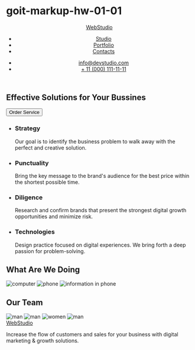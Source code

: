 # goit-markup-hw-01-01
<!DOCTYPE html>
<html lang="en">
<head>
    <meta charset="UTF-8">
    <meta http-equiv="X-UA-Compatible" content="IE=edge">
    <meta name="viewport" content="width=device-width, initial-scale=1.0">
    <link rel="stylesheet" href="styles.css">
    <link rel="preconnect" href="https://fonts.googleapis.com">
    <link rel="preconnect" href="https://fonts.gstatic.com" crossorigin>
    <link
    href="https://fonts.googleapis.com/css2?family=Raleway:wght@100;200;300;400;500;600;700;800;900&family=Roboto:wght@100;300;400;500;700;900&display=swap"
    rel="stylesheet">
    <title>WebStudio</title>
</head>
<body class="main_page">
<header class="topline">
    <nav>
        <a class="wstudio" href=""><span class="web">Web</span><span class="studio">Studio</span></a>
        <ul class="nav">
          <li><a href="">Studio</a></li>
          <li><a href="">Portfolio</a></li>
          <li><a href="">Contacts</a></li>
        </ul>
    </nav>
    <ul>
<li class="cont"><a href="">info@devstudio.com</a></li>
<li class="cont2"><a href="">+ 11 (000) 111-11-11</a></li>
    </ul>
    </header>
    <main>
        <section class="order">
            <h1 class="solut">Effective Solutions for Your Bussines</h1>
            <button class="button" type="button"><span class="textorder">Order Service</span></button>
        </section>
        <section class="characteristics">
            <ul>
                <li class="strat">
                    <h3>Strategy</h3>
                    <p>Our goal is to identify the business
                    problem to walk away with the perfect and creative solution.</p>
                </li>
                <li class="punct">
                    <h3>Punctuality</h3>
                    <p>Bring the key message to the brand's audience for the best price within the shortest possible time.</p>
                </li>
                <li class="dilig">
                    <h3>Diligence</h3>
                    <p>Research and confirm brands that present the strongest digital growth opportunities and minimize risk.</p>
                </li>
                <li class="tech">
                    <h3>Technologies</h3>
                    <p>Design practice focused on digital experiences. We bring forth a deep passion for problem-solving.</p>
                </li>
            </ul>
        </section>
        <section class="wawd">
            <h2 class="wawdteam">What Are We Doing</h2>
            <img class="wawdphoto" class="imgone" src="images/image.jpg" alt="computer">
            <img class="wawdphoto" class="imgtwo" src="images/image (1).jpg" alt="phone">
            <img class="wawdphoto" class="imgthree" src="images/image (2).jpg" alt="information in phone">
        </section>
        <section>
            <h2 class="wawdteam">Our Team</h2>
            <img class="teamphoto" src="images/image (3).jpg" alt="man">
            <img class="teamphoto" src="images/image (4).jpg" alt="man">
            <img class="teamphoto"  src="images/image (5).jpg" alt="women">
            <img class="teamphoto"  src="images/image (6).jpg" alt="man">
        </section>
        <footer>
            <a class="wstudio" href=""><span class="web">Web</span><span class="studio">Studio</span></a>
            <p>Increase the flow of customers and sales for your business with digital marketing & growth solutions.</p>
        </footer>
        </main>
</body>
</html>
